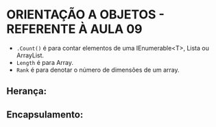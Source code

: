 # ORIENTAÇÃO A OBJETOS - REFERENTE À AULA 09

- `.Count()` é para contar elementos de uma IEnumerable\<T>, Lista ou ArrayList.
- `Length` é para Array.
- `Rank` é para denotar o número de dimensões de um array.

## Herança:




## Encapsulamento:
